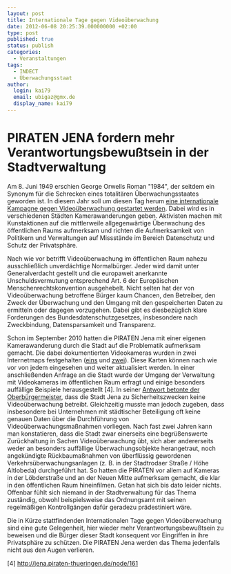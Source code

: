 ```yaml
---
layout: post
title: Internationale Tage gegen Videoüberwachung
date: 2012-06-08 20:25:39.000000000 +02:00
type: post
published: true
status: publish
categories:
  - Veranstaltungen
tags:
  - INDECT
  - Überwachungsstaat
author: 
  login: kai79
  email: ubigaz@gmx.de
  display_name: kai79
---
```

PIRATEN JENA fordern mehr Verantwortungsbewußtsein in der Stadtverwaltung
=========================================================================
Am 8. Juni 1949 erschien George Orwells Roman "1984", der seitdem ein Synonym für die Schrecken eines totalitären Überwachungsstaates geworden ist. In diesem Jahr soll um diesen Tag herum [eine internationale Kampagne gegen Videoüberwachung gestartet werden][1]. Dabei wird es in verschiedenen Städten Kamerawanderungen geben. Aktivisten machen mit Kunstaktionen auf die mittlerweile allgegenwärtige Überwachung des öffentlichen Raums aufmerksam und richten die Aufmerksamkeit von Politikern und Verwaltungen auf Missstände im Bereich Datenschutz und Schutz der Privatsphäre.

Nach wie vor betrifft Videoüberwachung im öffentlichen Raum nahezu ausschließlich unverdächtige Normalbürger. Jeder wird damit unter Generalverdacht gestellt und die europaweit anerkannte Unschuldsvermutung entsprechend Art. 6 der Europäischen Menschenrechtskonvention ausgehebelt. Nicht selten hat der von Videoüberwachung betroffene Bürger kaum Chancen, den Betreiber, den Zweck der Überwachung und den Umgang mit den gespeicherten Daten zu ermitteln oder dagegen vorzugehen. Dabei gibt es diesbezüglich klare Forderungen des Bundesdatenschutzgesetzes, insbesondere nach Zweckbindung, Datensparsamkeit und Transparenz.

Schon im September 2010 hatten die PIRATEN Jena mit einer eigenen Kamerawanderung durch die Stadt auf die Problematik aufmerksam gemacht. Die dabei dokumentierten Videokameras wurden in zwei Internetmaps festgehalten ([eins][2] und [zwei][3]). Diese Karten können nach wie vor von jedem eingesehen und weiter aktualisiert werden. In einer anschließenden Anfrage an die Stadt wurde der Umgang der Verwaltung mit Videokameras im öffentlichen Raum erfragt und einige besonders auffällige Beispiele herausgestellt \[4\]. In seiner [Antwort betonte der Oberbürgermeister][5], dass die Stadt Jena zu Sicherheitszwecken keine Videoüberwachung betreibt. Gleichzeitig musste man jedoch zugeben, dass insbesondere bei Unternehmen mit städtischer Beteiligung oft keine genauen Daten über die Durchführung von Videoüberwachungsmaßnahmen vorliegen. Nach fast zwei Jahren kann man konstatieren, dass die Stadt zwar einerseits eine begrüßenswerte Zurückhaltung in Sachen Videoüberwachung übt, sich aber andererseits weder an besonders auffällige Überwachungsobjekte herangetraut, noch angekündigte Rückbaumaßnahmen von überflüssig gewordenen Verkehrsüberwachungsanlagen (z. B. in der Stadtrodaer Straße / Höhe Altlobeda) durchgeführt hat. So hatten die PIRATEN vor allem auf Kameras in der Löbderstraße und an der Neuen Mitte aufmerksam gemacht, die klar in den öffentlichen Raum hineinfilmen. Getan hat sich bis dato leider nichts. Offenbar fühlt sich niemand in der Stadtverwaltung für das Thema zuständig, obwohl beispielsweise das Ordnungsamt mit seinen regelmäßigen Kontrollgängen dafür geradezu prädestiniert wäre.

Die in Kürze stattfindenden Internationalen Tage gegen Videoüberwachung sind eine gute Gelegenheit, hier wieder mehr Verantwortungsbewußtsein zu beweisen und die Bürger dieser Stadt konsequent vor Eingriffen in ihre Privatsphäre zu schützen. Die PIRATEN Jena werden das Thema jedenfalls nicht aus den Augen verlieren.

[1]: http://1984actionday.wordpress.com/
[2]: https://www.google.com/maps/d/embed?mid=1XzDSDoq1SlQatefnQMbqw2cDWL0&hl=de&gl=de&ie=UTF8&oe=UTF8&msa=0&ll=50.914213057837834%2C11.598655000000008&spn=0.074875%2C0.058816&output=embed&z=13
[3]: https://www.google.com/maps/d/embed?mid=1nnaFmM6x084vgi-zCHwUTQY96KA&hl=de&gl=de&ie=UTF8&oe=UTF8&msa=0&ll=50.92824603157825%2C11.582578000000012&spn=0.003428%2C0.013293&output=embed&z=16
[5]: ../../../../attachments/Antwortbrief_ob_kameras.pdf

[4] http://jena.piraten-thueringen.de/node/161

